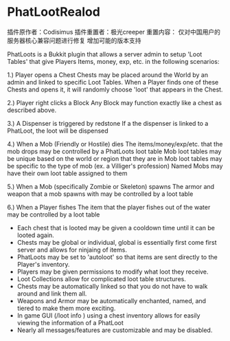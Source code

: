 # PhatLootRealod
插件原作者：Codisimus 
插件重置者：极光creeper 
重置内容： 仅对中国用户的服务器核心兼容问题进行修复 
          增加可能的版本支持

PhatLoots is a Bukkit plugin that allows a server admin to setup 'Loot Tables' that give Players Items, money, exp, etc. in the following scenarios:

1.) Player opens a Chest
    Chests may be placed around the World by an admin and linked to specific Loot Tables. When a Player finds one of these Chests and opens it, it will randomly choose 'loot' that appears in the Chest.

2.) Player right clicks a Block
    Any Block may function exactly like a chest as described above.

3.) A Dispenser is triggered by redstone
    If a the dispenser is linked to a PhatLoot, the loot will be dispensed

4.) When a Mob (Friendly or Hostile) dies
    The items/money/exp/etc. that the mob drops may be controlled by a PhatLoots loot table
    Mob loot tables may be unique based on the world or region that they are in
    Mob loot tables may be specific to the type of mob (ex. a Villiger's profession)
    Named Mobs may have their own loot table assigned to them

5.) When a Mob (specifically Zombie or Skeleton) spawns
    The armor and weapon that a mob spawns with may be controlled by a loot table

6.) When a Player fishes
    The item that the player fishes out of the water may be controlled by a loot table

* Each chest that is looted may be given a cooldown time until it can be looted again.
* Chests may be global or individual, global is essentially first come first server and allows for ninjaing of items.
* PhatLoots may be set to 'autoloot' so that items are sent directly to the Player's inventory.
* Players may be given permissions to modify what loot they receive.
* Loot Collections allow for complicated loot table structures.
* Chests may be automatically linked so that you do not have to walk around and link them all.
* Weapons and Armor may be automatically enchanted, named, and tiered to make them more exciting.
* In game GUI (/loot info <PhatLoot>) using a chest inventory allows for easily viewing the information of a PhatLoot
* Nearly all messages/features are customizable and may be disabled. 
